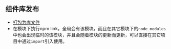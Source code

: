 ## 组件库发布
* [打包为库文件](https://cli.vuejs.org/guide/build-targets.html#library)
* 在模块下执行npm link，全局会有该模块，而且在其它模块下的`node_modules`中也会出现临时的该模块，并且会随着模块的更新而更新，可以直接在其它项目中通过`import`引入使用。

